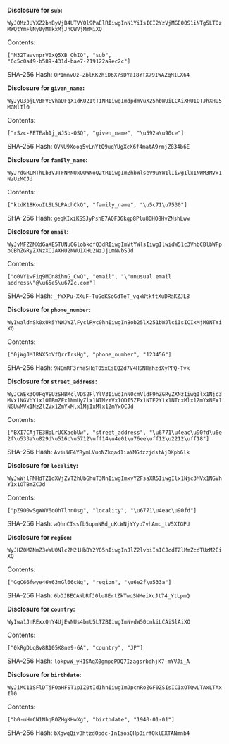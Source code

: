 __Disclosure for `sub`:__

```
WyJOMzJUYXZ2bnByVjB4UTVYQl9PaElRIiwgInN1YiIsICI2YzVjMGE0OS1iNTg5LTQz
MWQtYmFlNy0yMTkxMjJhOWVjMmMiXQ
```

Contents:

```
["N32TavvnprV0xQ5XB_OhIQ", "sub",
"6c5c0a49-b589-431d-bae7-219122a9ec2c"]
```

SHA-256 Hash: `QP1mnvUz-ZblKK2hiD6X7sDYaI8YTX79IWAZqM1LX64`

__Disclosure for `given_name`:__

```
WyJyU3pjLVBFVEVhaDFqX1dKU2ItT1NRIiwgImdpdmVuX25hbWUiLCAiXHU1OTJhXHU5
MGNlIl0
```

Contents:

```
["rSzc-PETEah1j_WJSb-OSQ", "given_name", "\u592a\u90ce"]
```

SHA-256 Hash: `QVNU9Xooq5vLnYtQ9uqYUgXcX6f4matA9rmjZ834b6E`

__Disclosure for `family_name`:__

```
WyJrdGRLMThLb3VJTFNMNUxQQWNoQ2tRIiwgImZhbWlseV9uYW1lIiwgIlx1NWM3MVx1
NzUzMCJd
```

Contents:

```
["ktdK18KouILSL5LPAchCkQ", "family_name", "\u5c71\u7530"]
```

SHA-256 Hash: `geqKIxiKSSJyPshE7AQF36kqp8Plu8DHO8HvZNshLww`

__Disclosure for `email`:__

```
WyJvMFZZMXdGaXE5TUNuOGlobkdfQ3dRIiwgImVtYWlsIiwgIlwidW51c3VhbCBlbWFp
bCBhZGRyZXNzXCJAXHU2NWU1XHU2NzJjLmNvbSJd
```

Contents:

```
["o0VY1wFiq9MCn8ihnG_CwQ", "email", "\"unusual email
address\"@\u65e5\u672c.com"]
```

SHA-256 Hash: `_fWXPu-XKuF-TuGoKSoGdTeT_vqxWtkftXuDRaKZJL8`

__Disclosure for `phone_number`:__

```
WyIwaldnSk0xUk5YNWJWZlFyclRyc0hnIiwgInBob25lX251bWJlciIsICIxMjM0NTYi
XQ
```

Contents:

```
["0jWgJM1RNX5bVfQrrTrsHg", "phone_number", "123456"]
```

SHA-256 Hash: `9NEmRF3rhaSHqT05xEsEQ2d7V4HSNHahzdXyPPQ-Tvk`

__Disclosure for `street_address`:__

```
WyJCWEk3Q0FqVEUzSHBMclVDS2FlYlV3IiwgInN0cmVldF9hZGRyZXNzIiwgIlx1Njc3
MVx1NGVhY1x1OTBmZFx1NmUyZlx1NTMzYVx1ODI5ZFx1NTE2Y1x1NTcxMlx1ZmYxNFx1
NGUwMVx1NzZlZVx1ZmYxMlx1MjIxMlx1ZmYxOCJd
```

Contents:

```
["BXI7CAjTE3HpLrUCKaebUw", "street_address", "\u6771\u4eac\u90fd\u6e
2f\u533a\u829d\u516c\u5712\uff14\u4e01\u76ee\uff12\u2212\uff18"]
```

SHA-256 Hash: `AviuWE4YRymLVuoNZkqad1iaYMGdzzjdstAjDKpb6lk`

__Disclosure for `locality`:__

```
WyJwWjlPMHdTZ1dXVjZvT2hUbGhuT3NnIiwgImxvY2FsaXR5IiwgIlx1Njc3MVx1NGVh
Y1x1OTBmZCJd
```

Contents:

```
["pZ9O0wSgWWV6oOhTlhnOsg", "locality", "\u6771\u4eac\u90fd"]
```

SHA-256 Hash: `aQhnCIssfb5upnNBd_uKcWNjYYyo7vhAmc_tV5XIGPU`

__Disclosure for `region`:__

```
WyJHZ0M2NmZ3eWU0Nlc2M21HbDY2Y05nIiwgInJlZ2lvbiIsICJcdTZlMmZcdTUzM2Ei
XQ
```

Contents:

```
["GgC66fwye46W63mGl66cNg", "region", "\u6e2f\u533a"]
```

SHA-256 Hash: `6bDJBECANbRfJ0lu8ErtZkTwqSNMeiXcJt74_YtLpmQ`

__Disclosure for `country`:__

```
WyIwa1JnRExxQnY4UjEwNUs4bmU5LTZBIiwgImNvdW50cnkiLCAiSlAiXQ
```

Contents:

```
["0kRgDLqBv8R105K8ne9-6A", "country", "JP"]
```

SHA-256 Hash: `lokpwW_yH1SAqX0gmpoPDQ7IzagsrbdhjK7-mYVJi_A`

__Disclosure for `birthdate`:__

```
WyJiMC11SFlDTjFOaHFST1pIZ0tId1hnIiwgImJpcnRoZGF0ZSIsICIxOTQwLTAxLTAx
Il0
```

Contents:

```
["b0-uHYCN1NhqROZHgKHwXg", "birthdate", "1940-01-01"]
```

SHA-256 Hash: `bXgwqQiv8htzdOpdc-InIsosQHp0irfOklEXTANmnb4`